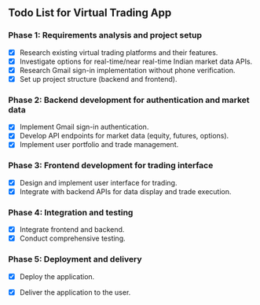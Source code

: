 ## Todo List for Virtual Trading App

### Phase 1: Requirements analysis and project setup
- [x] Research existing virtual trading platforms and their features.
- [x] Investigate options for real-time/near real-time Indian market data APIs.
- [x] Research Gmail sign-in implementation without phone verification.
- [x] Set up project structure (backend and frontend).

### Phase 2: Backend development for authentication and market data
- [x] Implement Gmail sign-in authentication.
- [x] Develop API endpoints for market data (equity, futures, options).
- [x] Implement user portfolio and trade management.

### Phase 3: Frontend development for trading interface
- [x] Design and implement user interface for trading.
- [x] Integrate with backend APIs for data display and trade execution.

### Phase 4: Integration and testing
- [x] Integrate frontend and backend.
- [x] Conduct comprehensive testing.

### Phase 5: Deployment and delivery
- [x] Deploy the application.
- [x] Deliver the application to the user.

